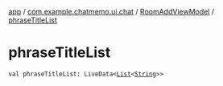 [app](../../index.md) / [com.example.chatmemo.ui.chat](../index.md) / [RoomAddViewModel](index.md) / [phraseTitleList](./phrase-title-list.md)

# phraseTitleList

`val phraseTitleList: LiveData<`[`List`](https://kotlinlang.org/api/latest/jvm/stdlib/kotlin.collections/-list/index.html)`<`[`String`](https://kotlinlang.org/api/latest/jvm/stdlib/kotlin/-string/index.html)`>>`
